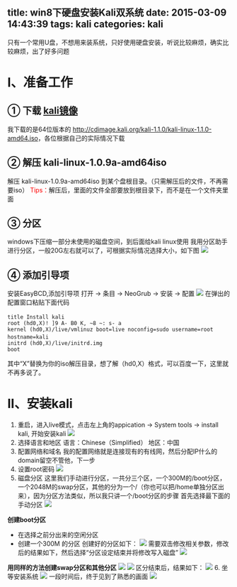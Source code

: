 title: win8下硬盘安装Kali双系统
date: 2015-03-09 14:43:39
tags: kali
categories: kali
---

只有一个常用U盘，不想用来装系统，只好使用硬盘安装，听说比较麻烦，确实比较麻烦，出了好多问题
<!-- more -->
# I、准备工作
##  ① 下载 [kali镜像](https://www.kali.org/downloads/)
我下载的是64位版本的  <http://cdimage.kali.org/kali-1.1.0/kali-linux-1.1.0-amd64.iso>，各位根据自己的实际情况下载
## ② 解压 kali-linux-1.0.9a-amd64iso
解压 kali-linux-1.0.9a-amd64iso 到某个盘根目录。（只需解压后的文件，不再需要iso）
<font color="red">Tips：</font>解压后，里面的文件全部要放到根目录下，而不是在一个文件夹里面
## ③ 分区
windows下压缩一部分未使用的磁盘空间，到后面给kali linux使用
我用分区助手进行分区，一般20G左右就可以了，可根据实际情况选择大小，如下图
![](http://ww1.sinaimg.cn/large/005CA6ZCjw1eq0gae0r45j30hq080wfl.jpg)
## ④ 添加引导项
安装EasyBCD,添加引导项
打开 -> 条目 -> NeoGrub -> 安装 -> 配置
![](http://ww2.sinaimg.cn/large/005CA6ZCgw1eq0gcir4w3j30g70dljum.jpg)
在弹出的配置窗口粘贴下面代码
```
title Install kali　　
root (hd0,X)! ]9 A- B0 K, ~8 ~: s- a
kernel (hd0,X)/live/vmlinuz boot=live noconfig=sudo username=root hostname=kali　
initrd (hd0,X)/live/initrd.img
boot
```
    
其中“X”替换为你的iso解压目录，想了解（hd0,X）格式，可以百度一下，这里就不再多说了。

# II、安装kali
1. 重启，进入live模式，点击左上角的appication -> System tools -> install kali,
开始安装kali
![](http://ww1.sinaimg.cn/large/005CA6ZCgw1eq0gdi4rzzj31kw16odxp.jpg)
2. 选择语言和地区
语言：Chinese（Simplified）
地区：中国 
3. 配置网络和域名
我的配置网络就是连接现有的有线网，然后分配IP什么的
domain留空不管他，下一步
4. 设置root密码
![](http://ww1.sinaimg.cn/large/005CA6ZCjw1eq0geixwv6j31kw16ono6.jpg)
5. 磁盘分区
这里我们手动进行分区，一共分三个区，一个300M的/boot分区，一个2048M的swap分区，其他的分为一个/（你也可以把/home单独分区出来），因为分区方法类似，所以我只讲一个/boot分区的步骤
首先选择最下面的手动分区
![](http://ww1.sinaimg.cn/large/005CA6ZCgw1eq0gfmfg0mj31kw16ob29.jpg)

**创建boot分区**
- 在选择之前分出来的空闲分区
- 创建一个300M 的分区 
创建好的分区如下：
![](http://ww1.sinaimg.cn/large/005CA6ZCgw1eq0giglz4uj31kw16ou0x.jpg)
需要双击修改相关参数，修改后的结果如下，然后选择“分区设定结束并将修改写入磁盘”
![](http://ww3.sinaimg.cn/large/005CA6ZCjw1eq0gk0vtgnj31kw16ox6p.jpg)

**用同样的方法创建swap分区和其他分区**
![](http://ww3.sinaimg.cn/large/005CA6ZCgw1eq0glb9zghj31kw16oqv5.jpg)
![](http://ww4.sinaimg.cn/large/005CA6ZCgw1eq0glpnt2lj31kw16ou0x.jpg)
区分结束后，结果如下：
![](http://ww4.sinaimg.cn/large/005CA6ZCgw1eq0gmllt1yj31kw16o1ky.jpg)
6. 坐等安装系统
![](http://ww4.sinaimg.cn/large/005CA6ZCgw1eq0gnfi171j31kw16o1kx.jpg)
一段时间后，终于见到了熟悉的画面
![](http://ww3.sinaimg.cn/large/005CA6ZCjw1eq0go0rny6j31kw16odzj.jpg)


